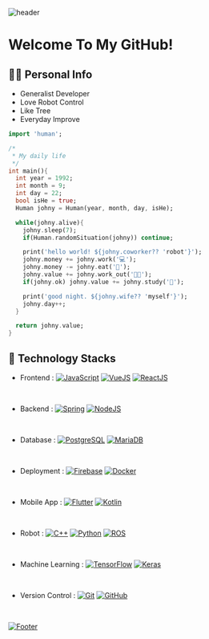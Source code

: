 ![header](https://capsule-render.vercel.app/api?type=shark&color=auto&height=50&section=header&text=✨&fontSize=20)

# Welcome To My GitHub! 

## 🙋‍♂️ Personal Info
- Generalist Developer
- Love Robot Control
- Like Tree
- Everyday Improve

```dart
import 'human';

/*
 * My daily life
 */
int main(){
  int year = 1992;
  int month = 9;
  int day = 22;
  bool isHe = true;
  Human johny = Human(year, month, day, isHe);

  while(johny.alive){
    johny.sleep(7);
    if(Human.randomSituation(johny)) continue;

    print('hello world! ${johny.coworker?? 'robot'}');
    johny.money += johny.work('💻');
    johny.money -= johny.eat('🍖');
    johny.value += johny.work_out('🏋🏻');
    if(johny.ok) johny.value += johny.study('📖');

    print('good night. ${johny.wife?? 'myself'}');
    johny.day++;
  }

  return johny.value;
}
```

## 🔨 Technology Stacks
- Frontend :
<span>[![JavaScript](https://img.shields.io/badge/JavaScript-dbab09?style=flat&logo=javascript&logoColor=white)](https://en.wikipedia.org/wiki/JavaScript)</span>
<span>[![VueJS](https://img.shields.io/badge/VueJS-01DFA5?style=flat&logo=vuedotjs&logoColor=white)](https://vuejs.org)</span>
<span>[![ReactJS](https://img.shields.io/badge/ReactJS-00FFFF?style=flat&logo=react&logoColor=black)](https://react.dev)</span>
<br/>

- Backend :
<span>[![Spring](https://img.shields.io/badge/Spring-0776pB?style=flat&logo=spring&logoColor=white)](https://spring.io)</span>
<span>[![NodeJS](https://img.shields.io/badge/NodeJS-dbab09?style=flat&logo=nodedotjs&logoColor=white)](https://nodejs.org)</span>
<br/>

- Database :
<span>[![PostgreSQL](https://img.shields.io/badge/PostgreSQL-336791?style=flat&logo=postgresql&logoColor=white)](https://www.postgresql.org)</span>
<span>[![MariaDB](https://img.shields.io/badge/MariaDB-0B3B39?style=flat&logo=mariadb&logoColor=white)](https://mariadb.org)</span>
<br/>

- Deployment :
<span>[![Firebase](https://img.shields.io/badge/Firebase-FFCA28?style=flat&logo=heroku&logoColor=white)](https://firebase.google.com)</span>
<span>[![Docker](https://img.shields.io/badge/Docker-00FFFF?style=flat&logo=docker&logoColor=white)](https://www.docker.com)</span>
<br/>

- Mobile App :
<span>[![Flutter](https://img.shields.io/badge/Flutter-61dafb?style=flat&logo=flutter&logoColor=white)](https://flutter.dev)</span>
<span>[![Kotlin](https://img.shields.io/badge/Kotlin-FFCA28?style=flat&logo=kotlin&logoColor=white)](https://kotlinlang.org)</span>
<br/>

- Robot :
<span>[![C++](https://img.shields.io/badge/C++-0000ff?style=flat&logo=cplusplus&logoColor=white)](https://learn.microsoft.com/cpp)</span>
<span>[![Python](https://img.shields.io/badge/Python-ffff00?style=flat&logo=python&logoColor=white)](https://www.python.org)</span>
<span>[![ROS](https://img.shields.io/badge/ROS-ff0000?style=flat&logo=ros&logoColor=white)](https://www.ros.org)</span>
<br/>

- Machine Learning :
<span>[![TensorFlow](https://img.shields.io/badge/TensorFlow-ff7f00?style=flat&logo=tensorflow&logoColor=white)](https://www.tensorflow.org)</span>
<span>[![Keras](https://img.shields.io/badge/Keras-ff0000?style=flat&logo=keras&logoColor=white)](https://keras.io)</span>
<br/>

- Version Control :
<span>[![Git](https://img.shields.io/badge/Git-f09092?style=flat&logo=git&logoColor=white)](https://git-scm.com)</span>
<span>[![GitHub](https://img.shields.io/badge/GitHub-181717?style=flat&logo=github&logoColor=white)](https://github.com)</span>
<br/>

[![Footer](https://capsule-render.vercel.app/api?type=waving&color=auto&height=200&section=footer&text=⛵️_keep_going&fontSize=88)](https://shields.io)
